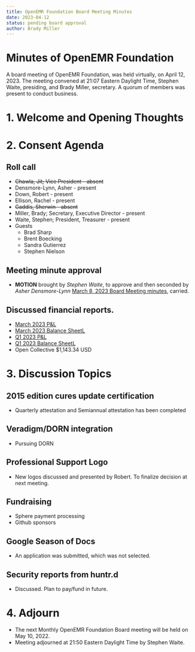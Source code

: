```yaml
---
title: OpenEMR Foundation Board Meeting Minutes
date: 2023-04-12
status: pending board approval
author: Brady Miller
---
```


# Minutes of OpenEMR Foundation

A board meeting of OpenEMR Foundation, was held virtually, on April 12, 2023. The meeting
convened at 21:07 Eastern Daylight Time, Stephen Waite, presiding, and Brady Miller, secretary.
A quorum of members was present to conduct business.

# 1. Welcome and Opening Thoughts

# 2. Consent Agenda
## Roll call
  - ~~Chawla, Jit; Vice President - absent~~
  - Densmore-Lynn, Asher - present
  - Down, Robert - present
  - Ellison, Rachel - present
  - ~~Gaddis, Sherwin - absent~~
  - Miller, Brady; Secretary, Executive Director - present
  - Waite, Stephen; President, Treasurer - present
  - Guests
    - Brad Sharp
    - Brent Boecking
    - Sandra Gutierrez
    - Stephen Nielson
## Meeting minute approval
  - **MOTION** brought by _Stephen Waite_, to approve and then seconded by _Asher Densmore-Lynn_ [March 8, 2023 Board Meeting minutes](https://github.com/openemr/foundation-minutes/blob/master/2023-03-08-Board.md), carried.
## Discussed financial reports.
  - [March 2023 P&L](https://community.open-emr.org/uploads/short-url/glrajLaek5wMRVlpNM1TTu4G8Dr.pdf)
  - [March 2023 Balance SheetL](https://community.open-emr.org/uploads/short-url/4W7vmn6vp0c1YO1iqNiues0rNls.pdf)
  - [Q1 2023 P&L](https://community.open-emr.org/uploads/short-url/qJ0NQdXMdr5VxEamFl0nIVYdxp2.pdf)
  - [Q1 2023 Balance SheetL](https://community.open-emr.org/uploads/short-url/nhcoBYPiG2UMzJOx8MS025dCRMp.pdf)
  - Open Collective $1,143.34 USD

# 3. Discussion Topics

## 2015 edition cures update certification
  - Quarterly attestation and Semiannual attestation has been completed

## Veradigm/DORN integration
  - Pursuing DORN
  
## Professional Support Logo
  - New logos discussed and presented by Robert. To finalize decision at next meeting.

## Fundraising
  - Sphere payment processing
  - Github sponsors

## Google Season of Docs
  - An application was submitted, which was not selected.

## Security reports from huntr.d
  - Discussed. Plan to pay/fund in future.

# 4. Adjourn
  - The next Monthly OpenEMR Foundation Board meeting will be held on May 10, 2022.
  - Meeting adjourned at 21:50 Eastern Daylight Time by Stephen Waite.
  
